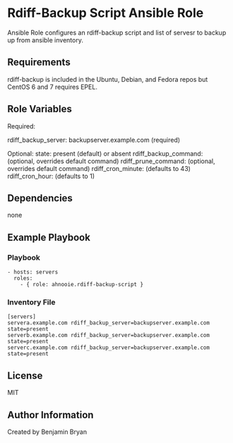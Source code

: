 Rdiff-Backup Script Ansible Role
=========

Ansible Role configures an rdiff-backup script and list of servesr to backup up from ansible inventory.

Requirements
------------

rdiff-backup is included in the Ubuntu, Debian, and Fedora repos but CentOS 6 and 7 requires EPEL.

Role Variables
--------------

Required:

rdiff_backup_server: backupserver.example.com (required)

Optional:
state: present (default) or absent
rdiff_backup_command: (optional, overrides default command)
rdiff_prune_command: (optional, overrides default command)
rdiff_cron_minute: (defaults to 43)
rdiff_cron_hour: (defaults to 1)

Dependencies
------------

none

Example Playbook
----------------

### Playbook

```
- hosts: servers
  roles:
    - { role: ahnooie.rdiff-backup-script }
```

### Inventory File

```
[servers]
servera.example.com rdiff_backup_server=backupserver.example.com state=present
serverb.example.com rdiff_backup_server=backupserver.example.com state=present
serverc.example.com rdiff_backup_server=backupserver.example.com state=present
```

License
-------

MIT

Author Information
------------------

Created by Benjamin Bryan
